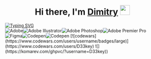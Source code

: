 <h1 align="center">Hi there, I'm <a href="https://daniilshat.ru/" target="_blank">Dimitry</a> 
<img src="https://github.com/blackcater/blackcater/raw/main/images/Hi.gif" height="32"/></h1>
<a href="https://git.io/typing-svg"><img src="https://readme-typing-svg.herokuapp.com?font=Manrope&pause=1000&center=true&width=435&lines=In+the+past+-+UX%2FUI-designer%2C+right+now+-+curious+junior+FrontEnd+Developer" alt="Typing SVG" /></a> <br>
<img src="https://img.shields.io/badge/adobe-%23FF0000.svg?style=for-the-badge&logo=adobe&logoColor=white" alt="Adobe"><img src="https://img.shields.io/badge/adobe%20illustrator-%23FF9A00.svg?style=for-the-badge&logo=adobe%20illustrator&logoColor=white" alt="Adobe Illustrator"><img src="https://img.shields.io/badge/adobe%20photoshop-%2331A8FF.svg?style=for-the-badge&logo=adobe%20photoshop&logoColor=white" alt="Adobe Photoshop"><img src="https://img.shields.io/badge/Adobe%20Premiere%20Pro-9999FF.svg?style=for-the-badge&logo=Adobe%20Premiere%20Pro&logoColor=white" alt="Adobe Premier Pro"><img src="https://img.shields.io/badge/figma-%23F24E1E.svg?style=for-the-badge&logo=figma&logoColor=white" alt="Figma"><img src="https://img.shields.io/badge/Codepen-000000?style=for-the-badge&logo=codepen&logoColor=white" alt="Codepen"><img src="https://img.shields.io/badge/Codepen-000000?style=for-the-badge&logo=codepen&logoColor=white" alt="Codepen">
[![codewars](https://www.codewars.com/users/username/badges/large)](https://www.codewars.com/users/D33key)
![](https://komarev.com/ghpvc/?username=D33key))
